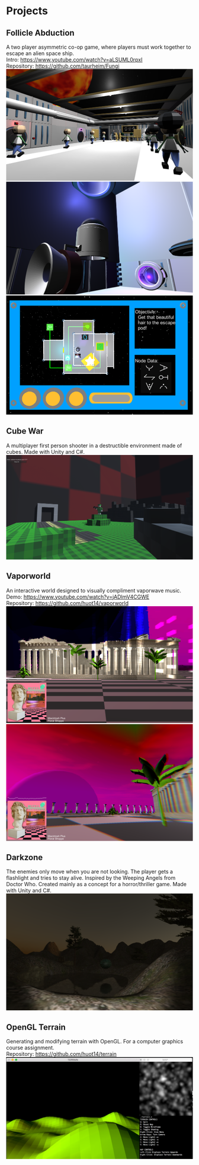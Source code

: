 
# Projects

## Follicle Abduction
A two player asymmetric co-op game, where players must work together to escape an alien space ship.      
Intro: https://www.youtube.com/watch?v=aLSUML0rpxI      
Repository: <https://github.com/taurheim/Fungi>         
![image](fa1.PNG)
![image](fa2.PNG)
![image](fa3.PNG)

## Cube War
A multiplayer first person shooter in a destructible environment made of cubes. Made with Unity and C#.
![image](cubewar1.PNG)

## Vaporworld
An interactive world designed to visually compliment vaporwave music.        
Demo: https://www.youtube.com/watch?v=jADlmV4CGWE       
Repository: <https://github.com/huot14/vaporworld>       
![image](vprwrld3.png)
![image](vprwrld2.png)

## Darkzone
The enemies only move when you are not looking. The player gets a flashlight and tries to stay alive. Inspired by the Weeping Angels from Doctor Who. Created mainly as a concept for a horror/thriller game. Made with Unity and C#.
![image](darkzone.png)

## OpenGL Terrain
Generating and modifying terrain with OpenGL. For a computer graphics course assignment.      
Repository: <https://github.com/huot14/terrain>       
![image](terrain.png)
